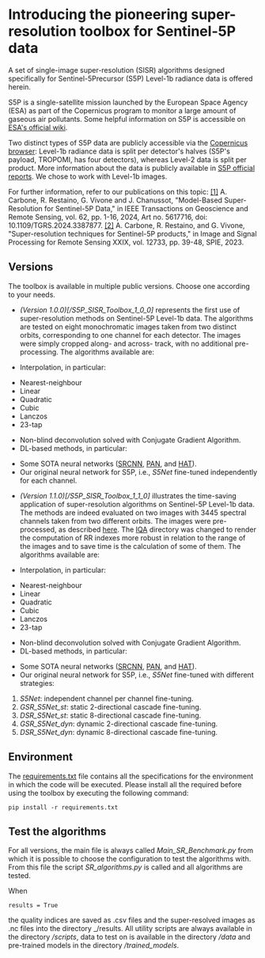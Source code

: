 # Introducing the pioneering super-resolution toolbox for Sentinel-5P data

A set of single-image super-resolution (SISR) algorithms designed specifically for Sentinel-5Precursor (S5P) Level-1b radiance data is offered herein.

S5P is a single-satellite mission launched by the European Space Agency (ESA) as part of the Copernicus program to monitor a large amount of gaseous air pollutants. Some helpful information on S5P is accessible on [ESA's official wiki](https://sentiwiki.copernicus.eu/web/s5p-mission). 

Two distinct types of S5P data are publicly accessible via the [Copernicus browser](https://browser.dataspace.copernicus.eu/?zoom=5&lat=50.16282&lng=20.78613&themeId=DEFAULT-THEME&visualizationUrl=U2FsdGVkX19w36SwRKT6qYfJpcRdRdP6X9Z8Cc7xpWPmL6BW1rnaazx1QB4tTcqiQ58clVWtTZih7gZABvqUZFPCvgWbJDDvyxY7AoIg%2BnNKuiMDflT7morMQZBHoJjg&datasetId=S2_L2A_CDAS&demSource3D=%22MAPZEN%22&cloudCoverage=30&dateMode=SINGLE): Level-1b radiance data is split per detector's halves (S5P's payload, TROPOMI, has four detectors), whereas Level-2 data is split per product. More information about the data is publicly available in [S5P official reports](https://sentiwiki.copernicus.eu/web/s5p-documents). We chose to work with Level-1b images.

For further information, refer to our publications on this topic:
[[1]](https://ieeexplore.ieee.org/document/10499875?source=authoralert) A. Carbone, R. Restaino, G. Vivone and J. Chanussot, "Model-Based Super-Resolution for Sentinel-5P Data," in IEEE Transactions on Geoscience and Remote Sensing, vol. 62, pp. 1-16, 2024, Art no. 5617716, doi: 10.1109/TGRS.2024.3387877.
[[2]](https://www.spiedigitallibrary.org/conference-proceedings-of-spie/12733/1273306/Super-resolution-techniques-for-Sentinel-5Pproducts/10.1117/12.2684083.short#_=_) A. Carbone, R. Restaino, and G. Vivone, "Super-resolution techniques for Sentinel-5P products," in Image and Signal Processing for Remote Sensing XXIX, vol. 12733, pp. 39-48, SPIE, 2023. 

## Versions
The toolbox is available in multiple public versions. Choose one according to your needs.

* *(Version 1.0.0)[/S5P_SISR_Toolbox_1_0_0]* represents the first use of super-resolution methods on Sentinel-5P Level-1b data. The algorithms are tested on eight monochromatic images taken from two distinct orbits, corresponding to one channel for each detector. The images were simply cropped along- and across- track, with no additional pre-processing. 
The algorithms available are:
 - Interpolation, in particular:
  + Nearest-neighbour
  + Linear
  + Quadratic
  + Cubic 
  + Lanczos
  + 23-tap
 - Non-blind deconvolution solved with Conjugate Gradient Algorithm.
 - DL-based methods, in particular:
  + Some SOTA neural networks ([SRCNN](https://arxiv.org/abs/1501.00092), [PAN](https://arxiv.org/abs/2010.01073), and [HAT](https://arxiv.org/abs/2205.04437)).
  + Our original neural network for S5P, i.e., *S5Net* fine-tuned independently for each channel.
* *(Version 1.1.0)[/S5P_SISR_Toolbox_1_1_0]* illustrates the time-saving application of super-resolution algorithms on Sentinel-5P Level-1b data. The methods are indeed evaluated on two images with 3445 spectral channels taken from two different orbits. The images were pre-processed, as described [here](/S5P_SISR_Toolbox_1_1_0/data). The [IQA](/S5P_SISR_Toolbox_1_1_0/scripts/IQA) directory was changed to render the computation of RR indexes more robust in relation to the range of the images and to save time is the calculation of some of them.
The algorithms available are:
 - Interpolation, in particular:
  + Nearest-neighbour
  + Linear
  + Quadratic
  + Cubic 
  + Lanczos
  + 23-tap
 - Non-blind deconvolution solved with Conjugate Gradient Algorithm.
 - DL-based methods, in particular:
  + Some SOTA neural networks ([SRCNN](https://arxiv.org/abs/1501.00092), [PAN](https://arxiv.org/abs/2010.01073), and [HAT](https://arxiv.org/abs/2205.04437)).
  + Our original neural network for S5P, i.e., *S5Net* fine-tuned with different strategies:
   1. _S5Net_: independent channel per channel fine-tuning.
   2. _GSR_S5Net_st_: static 2-directional cascade fine-tuning.
   3. _DSR_S5Net_st_: static 8-directional cascade fine-tuning.
   4. _GSR_S5Net_dyn_: dynamic 2-directional cascade fine-tuning.
   5. _DSR_S5Net_dyn_: dynamic 8-directional cascade fine-tuning.

## Environment
The [requirements.txt](/requirements.txt) file contains all the specifications for the environment in which the code will be executed. Please install all the required before using the toolbox by executing the following command:

```
pip install -r requirements.txt
```

## Test the algorithms
For all versions, the main file is always called _Main_SR_Benchmark.py_ from which it is possible to choose the configuration to test the algorithms with. From this file the script _SR_algorithms.py_ is called and all algorithms are tested. 

When
```
results = True
```
the quality indices are saved as .csv files and the super-resolved images as .nc files into the directory _/results. All utility scripts are always available in the directory _/scripts_, data to test on is available in the directory _/data_ and pre-trained models in the directory _/trained_models_.
